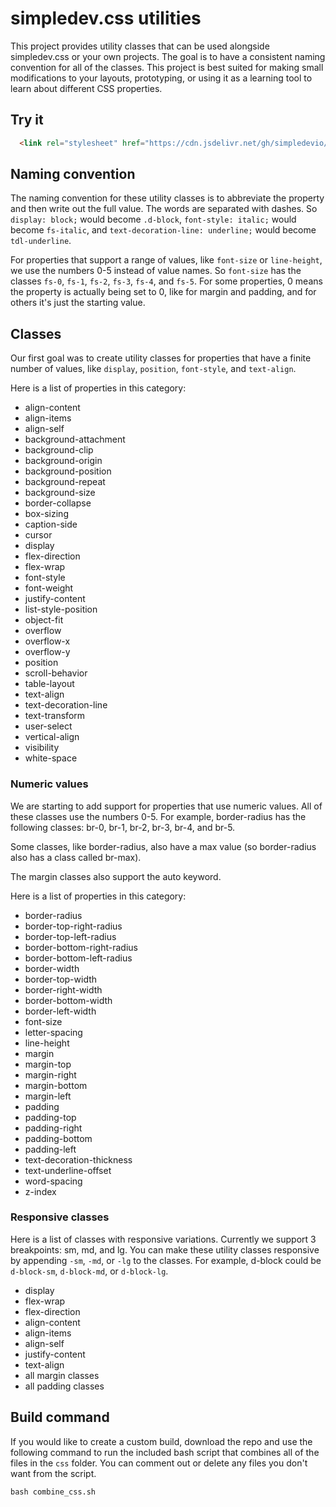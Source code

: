 # simpledev.css utilities

This project provides utility classes that can be used alongside simpledev.css or your own projects. The goal is to have a consistent naming convention for all of the classes. This project is best suited for making small modifications to your layouts, prototyping, or using it as a learning tool to learn about different CSS properties.

## Try it

```html
  <link rel="stylesheet" href="https://cdn.jsdelivr.net/gh/simpledevio/simpledev-css-utilities@latest/dist/simpledev-utilities.css">
```

## Naming convention

The naming convention for these utility classes is to abbreviate the property and then write out the full value. The words are separated with dashes. So `display: block;` would become `.d-block`, `font-style: italic;` would become `fs-italic`, and `text-decoration-line: underline;` would become `tdl-underline`.

For properties that support a range of values, like `font-size` or `line-height`, we use the numbers 0-5 instead of value names. So `font-size` has the classes `fs-0`, `fs-1`, `fs-2`, `fs-3`, `fs-4`, and `fs-5`. For some properties, 0 means the property is actually being set to 0, like for margin and padding, and for others it's just the starting value.

## Classes

Our first goal was to create utility classes for properties that have a finite number of values, like `display`, `position`, `font-style`, and `text-align`.

Here is a list of properties in this category:

- align-content
- align-items
- align-self
- background-attachment
- background-clip
- background-origin
- background-position
- background-repeat
- background-size
- border-collapse
- box-sizing
- caption-side
- cursor
- display
- flex-direction
- flex-wrap
- font-style
- font-weight
- justify-content
- list-style-position
- object-fit
- overflow
- overflow-x
- overflow-y
- position
- scroll-behavior
- table-layout
- text-align
- text-decoration-line
- text-transform
- user-select
- vertical-align
- visibility
- white-space

### Numeric values

We are starting to add support for properties that use numeric values. All of these classes use the numbers 0-5. For example, border-radius has the following classes: br-0, br-1, br-2, br-3, br-4, and br-5.

Some classes, like border-radius, also have a max value (so border-radius also has a class called br-max).

The margin classes also support the auto keyword.

Here is a list of properties in this category:

- border-radius
- border-top-right-radius
- border-top-left-radius
- border-bottom-right-radius
- border-bottom-left-radius
- border-width
- border-top-width
- border-right-width
- border-bottom-width
- border-left-width
- font-size
- letter-spacing
- line-height
- margin
- margin-top
- margin-right
- margin-bottom
- margin-left
- padding
- padding-top
- padding-right
- padding-bottom
- padding-left
- text-decoration-thickness
- text-underline-offset
- word-spacing
- z-index

### Responsive classes

Here is a list of classes with responsive variations. Currently we support 3 breakpoints: sm, md, and lg. You can make these utility classes responsive by appending `-sm`, `-md`, or `-lg` to the classes. For example, d-block could be `d-block-sm`, `d-block-md`, or `d-block-lg`.

- display
- flex-wrap
- flex-direction
- align-content
- align-items
- align-self
- justify-content
- text-align
- all margin classes
- all padding classes

## Build command

If you would like to create a custom build, download the repo and use the following command to run the included bash script that combines all of the files in the `css` folder. You can comment out or delete any files you don't want from the script.

```
bash combine_css.sh
```
